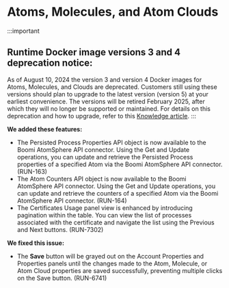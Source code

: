 # Atoms, Molecules, and Atom Clouds

<head>
  <meta name="guidename" content="Release Notes"/>
  <meta name="context" content="GUID-c541e699-711b-45b2-a1c3-c66994d5bbea"/>
</head>


:::important
## Runtime Docker image versions 3 and 4 deprecation notice: 
As of August 10, 2024 the version 3 and version 4 Docker images for Atoms, Molecules, and Clouds are deprecated. Customers still using these versions should plan to upgrade to the latest version (version 5) at your earliest convenience. The versions will be retired February 2025, after which they will no longer be supported or maintained. For details on this deprecation and how to upgrade, refer to this [Knowledge article](https://community.boomi.com/s/article/Runtime-Docker-image-version-3-and-version-4-deprecation).
:::

**We added these features:**

- The Persisted Process Properties API object is now available to the Boomi AtomSphere API connector. Using the Get and Update operations, you can update and retrieve the Persisted Process properties of a specified Atom via the Boomi AtomSphere API connector. (RUN-163)
- The Atom Counters API object is now available to the Boomi AtomSphere API connector. Using the Get and Update operations, you can update and retrieve the counters of a specified Atom via the Boomi AtomSphere API connector.  (RUN-164)
- The Certificates Usage panel view is enhanced by introducing pagination within the table. You can view the list of processes associated with the certificate and navigate the list using the Previous and Next buttons. (RUN-7302)



**We fixed this issue:**

- The **Save** button will be grayed out on the Account Properties and Properties panels until the changes made to the Atom, Molecule, or Atom Cloud properties are saved successfully, preventing multiple clicks on the Save button. (RUN-6741)




<!-- - Queue messages are no longer lost after a pod is offboarded. RUN-6620--> 